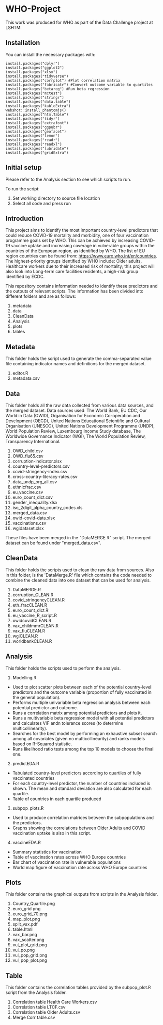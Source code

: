# WHO-Project

This work was produced for WHO as part of the Data Challenge project at LSHTM.

## Installation
You can install the necessary packages with:
```{r message = FALSE, warning = FALSE}
install.packages("dplyr")
install.packages("ggplot2")
install.packages("xlsx")
install.packages("tidyverse")
install.packages("corrplot") #Plot correlation matrix 
install.packages("fabricatr") #Convert outcome variable to quartiles 
install.packages("betareg") #Run beta regression 
install.packages("mctest")
install.packages("stringr")
install.packages("data.table")
install.packages("kableExtra")
webshot::install_phantomjs()
install.packages("htmlTable")
install.packages("tidyr")
install.packages("extrafont")
install.packages("ggpubr")
install.packages("geofacet")
install.packages("lemon")
install.packages("readr")
install.packages("readxl")
install.packages("lubridate")
install.packages("gridExtra")
```
## Initial setup
Please refer to the Analysis section to see which scripts to run.


To run the script:
1. Set working directory to source file location
2. Select all code and press run

## Introduction

This project aims to identify the most important country-level predictors that could reduce COVID-19 mortality and morbidity, one of four vaccination programme goals set by WHO. This can be achieved by increasing COVID-19 vaccine uptake and increasing coverage in vulnerable groups within the countries of the European region, as identified by WHO. The list of EU region countries can be found from: https://www.euro.who.int/en/countries. The highest-priority groups identified by WHO include: Older adults, Healthcare workers due to their increased risk of mortality; this project will also look into Long-term care facilities residents, a high-risk group identified by ECDC.

This repository contains information needed to identify these predictors and the outputs of relevant scripts. The information has been divided into different folders and are as follows:
1. metadata
2. data
3. CleanData
4. Analysis
5. plots
6. tables


## Metadata
This folder holds the script used to generate the comma-separated value file containing indicator names and definitions for the merged dataset.

1. editor.R
2. metadata.csv

## Data
This folder holds all the raw data collected from various data sources, and the merged dataset. Data sources used: The World Bank, EU CDC, Our World in Data (OWID), Organisation for Economic Co-operation and Development (OECD), United Nations Educational Scientific and Cultural Organisation (UNESCO), United Nations Development Programme (UNDP), World Population Review, Luxembourg Income Study database, The Worldwide Governance Indicator (WGI), The World Population Review, Transparency International.

1. OWD_child.csv
2. OWD_flu65.csv
3. corruption-indicator.xlsx
4. country-level-predictors.csv
5. covid-stringency-index.csv
6. cross-country-literacy-rates.csv
7. data_undp_org_all.csv
8. ethnicfrac.csv
9. eu_vaccine.csv
10. euro_count_dict.csv
11. gender_inequality.xlsx
12. iso_2digit_alpha_country_codes.xls
13. merged_data.csv
14. owid-covid-data.xlsx
15. vaccinations.csv
16. wgidataset.xlsx

These files have been merged in the "DataMERGE.R" script.
The merged dataset can be found under "merged_data.csv".

## CleanData
This folder holds the scripts used to clean the raw data from sources. Also in this folder, is the 'DataMerge.R' file which contains the code needed to combine the cleaned data into one dataset that can be used for analysis.

1. DataMERGE.R
2. corruption_CLEAN.R
3. covid_stringencyCLEAN.R
4. eth_fracCLEAN.R
5. euro_count_dict.R
6. eu_vaccine_R_script.R
7. owidcovidCLEAN.R
8. vax_childmmrCLEAN.R
9. vax_fluCLEAN.R
10. wgiCLEAN.R
11. worldbankCLEAN.R


## Analysis
This folder holds the scripts used to perform the analysis. 
1. Modelling.R

- Used to plot scatter plots between each of the potential country-level predictors and the outcome variable (proportion of fully vaccinated in the general population).
- Performs multiple univariable beta regression analysis between each potential predictor and outcome.
- Runs a correlation matrix among potential predictors and plots it.
- Runs a multivariable beta regression model with all potential predictors and calculates VIF andn tolerance scores (to determine multicollinearity).
- Searches for the best model by performing an exhaustive subset search among all covariates (given no multicollinearity) and ranks models based on R-Squared statistic.
- Runs likelihood ratio tests among the top 10 models to choose the final one. 


2. predictEDA.R

-  Tabulated country-level predictors according to quartiles of fully vaccinated countries 
-  For each country-level predictor, the number of countries included is shown. The mean and standard deviation are also calculated for each quartile.
-  Table of countries in each quartile produced 


3. subpop_plots.R

- Used to produce correlation matrices between the subpopulations and the predictors.
- Graphs showing the correlations between Older Adults and COVID vaccination uptake is also in this script.

4. vaccineEDA.R

- Summary statistics for vaccination
- Table of vaccination rates across WHO Europe countries
- Bar chart of vaccination rate in vulnerable populations
- World map figure of vaccination rate across WHO Europe countries

## Plots
This folder contains the graphical outputs from scripts in the Analysis folder.
1. Country_Quartile.png
2. euro_grid.png
3. euro_grid_70.png
4. map_plot.png
5. split_vax.pdf
6. table.html
7. vax_bar.png
8. vax_scatter.png
9. vul_plot_grid.png
10. vul_po.png
11. vul_pop_grid.png
12. vul_pop_plot.png

## Table
This folder contains the correlation tables provided by the subpop_plot.R script from the Analysis folder.
1. Correlation table Health Care Workers.csv
2. Correlation table LTCF.csv
3. Correlation table Older Adults.csv
4. Merge Corr table.csv


